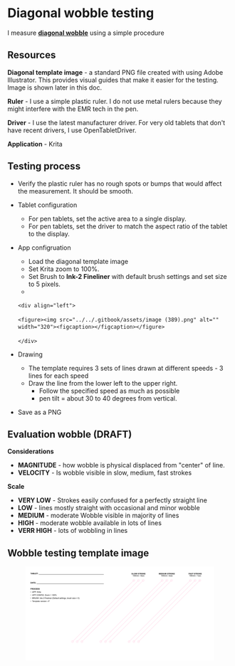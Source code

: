 # Diagonal wobble testing

I measure [**diagonal wobble**](../../guides/core-features/diagonal-wobble.md) using a simple procedure

## Resources

**Diagonal template image** - a standard PNG file created with using Adobe Illustrator. This provides visual guides that make it easier for the testing. Image is shown later in this doc.

**Ruler** - I use a simple plastic ruler. I do not use metal rulers because they might interfere with the EMR tech in the pen.

**Driver** - I use the latest manufacturer driver. For very old tablets that don't have recent drivers, I use OpenTabletDriver.

**Application** - Krita&#x20;

## Testing process

* Verify the plastic ruler has no rough spots or bumps that would affect the measurement. It should be smooth.
* Tablet configuration
  * For pen tablets, set the active area to a single display.
  * For pen tablets, set the driver to match the aspect ratio of the tablet to the display.
* App configruation
  * Load the diagonal template image
  * Set Krita zoom to 100%.
  * Set Brush to **Ink-2 Fineliner** with default brush settings and set size to 5 pixels.
  *

      <div align="left">

      <figure><img src="../../.gitbook/assets/image (389).png" alt="" width="320"><figcaption></figcaption></figure>

      </div>
* Drawing
  * The template requires 3 sets of lines drawn at different speeds - 3 lines for each speed
  * Draw the line from the lower left to the upper right.
    * Follow the specified speed as much as possible
    * pen tilt = about 30 to 40 degrees from vertical.
* Save as a PNG

## Evaluation wobble (DRAFT)

**Considerations**

* **MAGNITUDE** - how wobble is physical displaced from "center" of line.
* **VELOCITY** - Is wobble visible in slow, medium, fast strokes

**Scale**

* **VERY LOW** - Strokes easily confused for a perfectly straight line
* **LOW** - lines mostly straight with occasional and minor wobble
* **MEDIUM** - moderate Wobble visible in majority of lines
* **HIGH** - moderate wobble available in lots of lines
* **VERR HIGH** - lots of wobbling in lines

## Wobble testing template image

<figure><img src="../../.gitbook/assets/Wobble Template V7.png" alt=""><figcaption></figcaption></figure>

